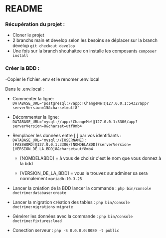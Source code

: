 #  README

### Récupération du projet :
- Cloner le projet
- 2 branchs main et develop selon les besoins se déplacer sur la branch develop ```git checkout develop```
- Une fois sur la branch shouhaitée on installe les composants ```composer install```

### Créer la BDD :
-Copier le fichier .env et le renomer .env.local

Dans le .env.local :
  - Commenter la ligne: ```DATABASE_URL="postgresql://app:!ChangeMe!@127.0.0.1:5432/app?serverVersion=15&charset=utf8"```
  
  - Décommenter la ligne: ```DATABASE_URL="mysql://app:!ChangeMe!@127.0.0.1:3306/app?serverVersion=8&charset=utf8mb4```
  
  - Remplacer les données entre [ ] par vos identifiants : ```DATABASE_URL="mysql://[USERNAME]:[PASSWORD]@127.0.0.1:3306/[NOMDELABDD]?serverVersion=[VERSION_DE_LA_BDD]8&charset=utf8mb4```
  
    - [NOMDELABDD] = à vous de choisir c'est le nom que vous donnez à la bdd 
    
    - [VERSION_DE_LA_BDD] = vous le trouvez sur adminer sa sera normalement ```mariadb-10.3.25```
    
  - Lancer la création de la BDD lancer la commande : ```php bin/console doctrine:database:create```
  
  - Lancer la migration création des tables : ```php bin/console doctrine:migrations:migrate```
  
  - Générer les données avec la commande : ```php bin/console doctrine:fixtures:load```
  
  - Conection serveur : ```php -S 0.0.0.0:8080 -t public```
  
